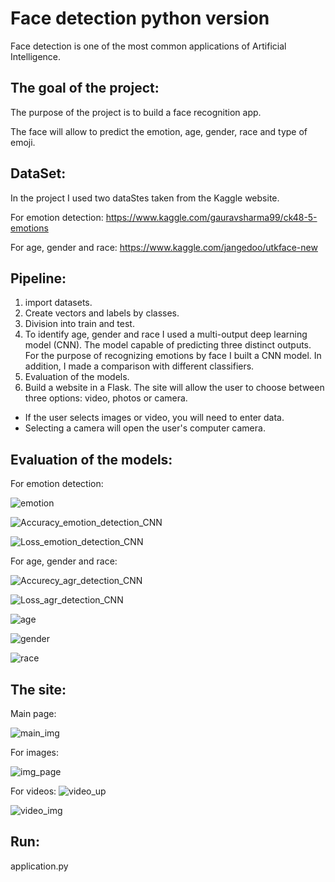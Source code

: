 # Face detection python version

Face detection is one of the most common applications of Artificial Intelligence.

## The goal of the project:
The purpose of the project is to build a face recognition app. 

The face will allow to predict the emotion, age, gender, race and type of emoji.

## DataSet:
In the project I used two dataStes taken from the Kaggle website.

For emotion detection:
https://www.kaggle.com/gauravsharma99/ck48-5-emotions

For age, gender and race:
https://www.kaggle.com/jangedoo/utkface-new

## Pipeline:
1. import datasets.
2. Create vectors and labels by classes.
3. Division into train and test.
4. To identify age, gender and race I used a multi-output deep learning model (CNN). The model capable of predicting three distinct outputs. For the purpose of recognizing emotions by face I built a CNN model. In addition, I made a comparison with different classifiers.
5. Evaluation of the models.
6. Build a website in a Flask. The site will allow the user to choose between three options: video, photos or camera. 
* If the user selects images or video, you will need to enter data. 
* Selecting a camera will open the user's computer camera.

## Evaluation of the models:
For emotion detection:

![emotion](https://user-images.githubusercontent.com/63209732/138666921-9e703520-3ec6-4511-b7c7-193b9a67a5ff.png)

![Accuracy_emotion_detection_CNN](https://user-images.githubusercontent.com/63209732/138656977-763fdf1e-de5e-46e5-9b48-e37fdac0f2ec.png)

![Loss_emotion_detection_CNN](https://user-images.githubusercontent.com/63209732/138657004-396a3f5c-cfe8-4720-9fe8-53ff1b451850.png)

For age, gender and race:

![Accurecy_agr_detection_CNN](https://user-images.githubusercontent.com/63209732/138657347-25219dad-60c8-477f-9a75-bc9f85421824.png)

![Loss_agr_detection_CNN](https://user-images.githubusercontent.com/63209732/138660886-02b7c62f-059b-4a06-bcaa-01cb2e62c131.png)

![age](https://user-images.githubusercontent.com/63209732/138667121-c187d620-405e-4416-adac-5ac007f0fb39.png)

![gender](https://user-images.githubusercontent.com/63209732/138667154-21c44b03-cdae-4500-87a5-7a54efc7393e.png)

![race](https://user-images.githubusercontent.com/63209732/138667179-0f1521fc-1b10-4dd7-9306-93c4e45365e2.png)


## The site:
Main page:

![main_img](https://user-images.githubusercontent.com/63209732/138659517-18cfe92f-6c9e-4fd7-aaa7-6d5501143309.png)

For images:

![img_page](https://user-images.githubusercontent.com/63209732/138722508-8d5cae32-9e81-4a2f-9cc5-d6c47a4f6058.png)

For videos:
![video_up](https://user-images.githubusercontent.com/63209732/138660436-091e89da-60dd-42d4-a48a-4aa269fac318.png)

![video_img](https://user-images.githubusercontent.com/63209732/138659540-c1866a9f-8fec-40a0-a3cb-950f586f270d.png)

## Run: 

application.py
  
